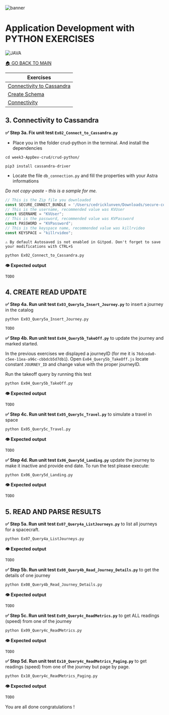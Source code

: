 
![banner](https://raw.githubusercontent.com/DataStax-Academy/cassandra-workshop-series/master/materials/images/banner2.png)

# Application Development with PYTHON EXERCISES

![JAVA](https://raw.githubusercontent.com/DataStax-Academy/cassandra-workshop-series/master/materials/images/logo-python.png)

[🏠 GO BACK TO MAIN](./README.MD)

| Exercises |
|---|
| [Connectivity to Cassandra](#3-connectivity-to-cassandra) |
| [Create Schema](#4-create-read-update) |
| [Connectivity](#5-read-and-parse-results) |


## 3. Connectivity to Cassandra 

**✅ Step 3a. Fix unit test `Ex02_Connect_to_Cassandra.py`**

- Place you in the folder crud-python in the terminal. And install the dependencies

```
cd week3-AppDev-crud/crud-python/

pip3 install cassandra-driver
```

- Locate the file `db_connection.py` and fill the properties with your Astra informations

*Do not copy-paste - this is a sample for me.*

```javascript
// This is the Zip file you downloaded
const SECURE_CONNECT_BUNDLE = '/Users/cedricklunven/Downloads/secure-connect-devworkshopdb.zip'
// This is the username, recommended value was KVUser
const USERNAME = "KVUser";
// This is the password, recommended value was KVPassword
const PASSWORD = "KVPassword";
// This is the keyspace name, recommended value was killrvideo
const KEYSPACE = "killrvideo"; 
```

```
⚠️ By default Autosaved is not enabled in Gitpod. Don't forget to save your modifications with CTRL+S
```
```bash
python Ex02_Connect_to_Cassandra.py 
```

**👁️ Expected output**

```bash
TODO
```

## 4. CREATE READ UPDATE

**✅ Step 4a. Run unit test `Ex03_Query5a_Insert_Journey.py`** to insert a journey in the catalog


```bash
python Ex03_Query5a_Insert_Journey.py 
```

```bash
TODO
```

**✅ Step 4b. Run unit test `Ex04_Query5b_TakeOff.py`** to update the journey and marked started.

In the previous exercises we displayed a journeyID (for me it is `76dceda0-c5ee-11ea-a96c-cbbdcb5d7db1`). Open `Ex04_Query5b_TakeOff.js` locate constant `JOURNEY_ID` and change value with the proper journeyID. 

Run the takeoff query by running this test

```bash
python Ex04_Query5b_TakeOff.py
```

**👁️ Expected output**

```bash
TODO
```

**✅ Step 4c. Run unit test `Ex05_Query5c_Travel.py`** to simulate a travel in space


```bash
python Ex05_Query5c_Travel.py 
```

**👁️ Expected output**

```bash
TODO
```

**✅ Step 4d. Run unit test `Ex06_Query5d_Landing.py`** update the journey to make it inactive and provide end date. To run the test please execute:

```bash
python Ex06_Query5d_Landing.py 
```

**👁️ Expected output**

```bash
TODO
```

## 5. READ AND PARSE RESULTS

**✅ Step 5a. Run unit test `Ex07_Query4a_ListJourneys.py`** to list all journeys for a 
spacecraft.

```bash
python Ex07_Query4a_ListJourneys.py 
```

**👁️ Expected output**

```bash
TODO
```

**✅ Step 5b. Run unit test `Ex08_Query4b_Read_Journey_Details.py`** to get the details of one journey

```bash
python Ex08_Query4b_Read_Journey_Details.py 
```

**👁️ Expected output**

```bash
TODO
```

**✅ Step 5c. Run unit test `Ex09_Query4c_ReadMetrics.py`** to get ALL readings (speed) from one of the journey

```bash
python Ex09_Query4c_ReadMetrics.py 
```

**👁️ Expected output**

```bash
TODO
```

**✅ Step 5d. Run unit test `Ex10_Query4c_ReadMetrics_Paging.py`** to get readings (speed) from one of the journey but page by page.

```bash
python Ex10_Query4c_ReadMetrics_Paging.py 
```

**👁️ Expected output**

```bash
TODO
```

You are all done congratulations !







